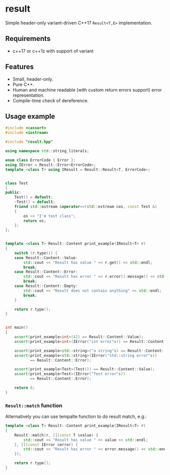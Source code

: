 # result

Simple header-only variant-driven C++17 `Result<T,E>` implementation.

## Requirements

* c++17 or c++1z with support of variant

## Features

* Small, header-only.
* Pure C++.
* Human and machine readable (with custom return errors support) error
  representation.
* Compile-time check of dereference.

## Usage example

```cpp
#include <cassert>
#include <iostream>

#include "result.hpp"

using namespace std::string_literals;

enum class ErrorCode { Error };
using IError = Result::Error<ErrorCode>;
template <class T> using IResult = Result::Result<T, ErrorCode>;


class Test
{
public:
    Test() = default;
    ~Test() = default;
    friend std::ostream &operator<<(std::ostream &os, const Test &)
    {
        os << "I'm test class";
        return os;
    };
};


template <class T> Result::Content print_example(IResult<T> r)
{
    switch (r.type()) {
    case Result::Content::Value:
        std::cout << "Result has value " << r.get() << std::endl;
        break;
    case Result::Content::Error:
        std::cout << "Result has error " << r.error().message() << std::endl;
        break;
    case Result::Content::Empty:
        std::cout << "Result does not contain anything" << std::endl;
        break;
    }

    return r.type();
}


int main()
{
    assert(print_example<int>(42) == Result::Content::Value);
    assert(print_example<int>(IError("int error"s)) == Result::Content::Error);

    assert(print_example<std::string>("a string"s) == Result::Content::Value);
    assert(print_example<std::string>(IError("std::string error"s))
           == Result::Content::Error);

    assert(print_example<Test>(Test()) == Result::Content::Value);
    assert(print_example<Test>(IError("Test error"s))
           == Result::Content::Error);

    return 0;
}
```

### `Result::match` function

Alternatively you can use tempalte function to do result match, e.g.:

```cpp
template <class T> Result::Content print_example(IResult<T> r)
{
    Result::match(r, [](const T &value) {
        std::cout << "Result has value " << value << std::endl;
    }, [](const IError &error) {
        std::cout << "Result has error " << error.message() << std::endl;
    });

    return r.type();
}
```
